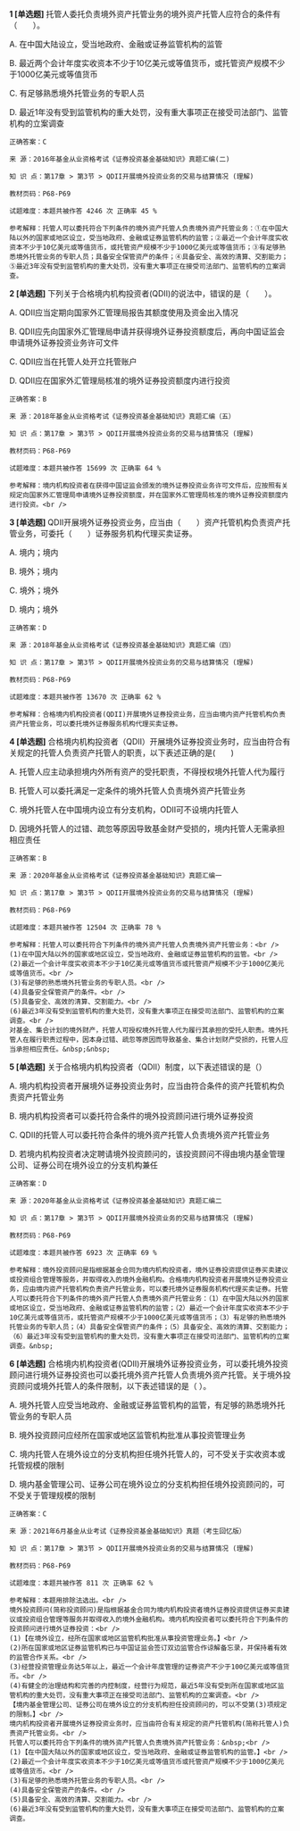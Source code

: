 **1 [单选题]** 托管人委托负责境外资产托管业务的境外资产托管人应符合的条件有（　　）。

A. 在中国大陆设立，受当地政府、金融或证券监管机构的监管

B. 最近两个会计年度实收资本不少于10亿美元或等值货币，或托管资产规模不少于1000亿美元或等值货币

C. 有足够熟悉境外托管业务的专职人员

D. 最近1年没有受到监管机构的重大处罚，没有重大事项正在接受司法部门、监管机构的立案调查 

```
正确答案：C

来 源：2016年基金从业资格考试《证券投资基金基础知识》真题汇编(二)

知 识 点：第17章 > 第3节 > QDII开展境外投资业务的交易与结算情况 (理解)

教材页码：P68-P69

试题难度：本题共被作答 4246 次 正确率 45 %

参考解释：托管人可以委托符合下列条件的境外资产托管人负责境外资产托管业务：①在中国大陆以外的国家或地区设立，受当地政府、金融或证券监管机构的监管；②最近一个会计年度实收资本不少于10亿美元或等值货币，或托管资产规模不少于1000亿美元或等值货币；③有足够熟悉境外托管业务的专职人员；具备安全保管资产的条件；④具备安全、高效的清算、交割能力；⑤最近3年没有受到监管机构的重大处罚，没有重大事项正在接受司法部门、监管机构的立案调查。
```


**2 [单选题]** 下列关于合格境内机构投资者(QDII)的说法中，错误的是（&emsp;&emsp;）。

A. QDII应当定期向国家外汇管理局报告其额度使用及资金出入情况

B. QDII应先向国家外汇管理局申请并获得境外证券投资额度后，再向中国证监会申请境外证券投资业务许可文件

C. QDII应当在托管人处开立托管账户

D. QDII应在国家外汇管理局核准的境外证券投资额度内进行投资

```
正确答案：B

来 源：2018年基金从业资格考试《证券投资基金基础知识》真题汇编（五）

知 识 点：第17章 > 第3节 > QDII开展境外投资业务的交易与结算情况 (理解)

教材页码：P68-P69

试题难度：本题共被作答 15699 次 正确率 64 %

参考解释：境内机构投资者在获得中国证监会颁发的境外证券投资业务许可文件后，应按照有关规定向国家外汇管理局申请境外证券投资额度，并在国家外汇管理局核准的境外证券投资额度内进行投资。<br />
```


**3 [单选题]** QDII开展境外证券投资业务，应当由（&emsp;&emsp;）资产托管机构负责资产托管业务，可委托（&emsp;&emsp;）证券服务机构代理买卖证券。

A. 境内；境内

B. 境外；境内

C. 境外；境外

D. 境内；境外

```
正确答案：D

来 源：2018年基金从业资格考试《证券投资基金基础知识》真题汇编（四）

知 识 点：第17章 > 第3节 > QDII开展境外投资业务的交易与结算情况 (理解)

教材页码：P68-P69

试题难度：本题共被作答 13670 次 正确率 62 %

参考解释：合格境内机构投资者(QDII)开展境外证券投资业务，应当由境内资产托管机构负责资产托管业务，可以委托境外证券服务机构代理买卖证券。
```


**4 [单选题]** 合格境内机构投资者（QDII）开展境外证券投资业务时，应当由符合有关规定的托管人负责资产托管人的职责，以下表述正确的是(&emsp;&emsp;)

A. 托管人应主动承担境内外所有资产的受托职责，不得授权境外托管人代为履行

B. 托管人可以委托满足一定条件的境外托管人负责境外资产托管业务

C. 境外托管人在中国境内设立有分支机构，ODII可不设境内托管人

D. 因境外托管人的过错、疏忽等原因导致基金财产受损的，境内托管人无需承担相应责任

```
正确答案：B

来 源：2020年基金从业资格考试《证券投资基金基础知识》真题汇编一

知 识 点：第17章 > 第3节 > QDII开展境外投资业务的交易与结算情况 (理解)

教材页码：P68-P69

试题难度：本题共被作答 12504 次 正确率 78 %

参考解释：托管人可以委托符合下列条件的境外资产托管人负责境外资产托管业务：<br />
(1)在中国大陆以外的国家或地区设立，受当地政府、金融或证券监管机构的监管。<br />
(2)最近一个会计年度实收资本不少于10亿美元或等值货币或托管资产规模不少于1000亿美元或等值货币。<br />
(3)有足够的熟悉境外托管业务的专职人员。<br />
(4)具备安全保管资产的条件。<br />
(5)具备安全、高效的清算、交割能力。<br />
(6)最近3年没有受到监管机构的重大处罚，没有重大事项正在接受司法部门、监管机构的立案调查。<br />
对基金、集合计划的境外财产，托管人可授权境外托管人代为履行其承担的受托人职责。境外托管人在履行职责过程中，因本身过错、疏忽等原因而导致基金、集合计划财产受损的，托管人应当承担相应责任。&nbsp;&nbsp;
```


**5 [单选题]** 关于合格境内机构投资者（QDII）制度，以下表述错误的是（）

A. 境内机构投资者开展境外证券投资业务时，应当由符合条件的资产托管机构负责资产托管业务

B. 境内机构投资者可以委托符合条件的境外投资顾问进行境外证券投资

C. QDII的托管人可以委托符合条件的境外资产托管人负责境外资产托管业务

D. 若境内机构投资者决定聘请境外投资顾问的，该投资顾问不得由境内基金管理公司、证券公司在境外设立的分支机构兼任&nbsp;&nbsp;

```
正确答案：D

来 源：2020年基金从业资格考试《证券投资基金基础知识》真题汇编二

知 识 点：第17章 > 第3节 > QDII开展境外投资业务的交易与结算情况 (理解)

教材页码：P68-P69

试题难度：本题共被作答 6923 次 正确率 69 %

参考解释：境外投资顾问是指根据基金合同为境内机构投资者，境外证券投资提供证券买卖建议或投资组合管理等服务，并取得收入的境外金融机构。合格境内机构投资者开展境外证券投资业务，应由境内资产托管机构负责资产托管业务，可以委托境外证券服务机构代理买卖证券。托管人可以委托符合下列条件的境外资产托管人负责境外资产托管业务：（1）在中国大陆以外的国家或地区设立，受当地政府、金融或证券监管机构的监管；（2）最近一个会计年度实收资本不少于10亿美元或等值货币，或托管资产规模不少于1000亿美元或等值货币；（3）有足够的熟悉境外托管业务的专职人员；（4）具备安全保管资产的条件；（5）具备安全、高效的清算、交割能力；（6）最近3年没有受到监管机构的重大处罚，没有重大事项正在接受司法部门、监管机构的立案调查。&nbsp;
```


**6 [单选题]** 合格境内机构投资者(QDII)开展境外证券投资业务，可以委托境外投资顾问进行境外证券投资也可以委托境外资产托管人负责境外资产托管。关于境外投资顾问或境外托管人的条件限制，以下表述错误的是（ ）。

A. 境外托管人应受当地政府、金融或证券监管机构的监管，有足够的熟悉境外托管业务的专职人员

B. 境外投资顾问应经所在国家或地区监管机构批准从事投资管理业务

C. 境内托管人在境外设立的分支机构担任境外托管人的，可不受关于实收资本或托管规模的限制

D. 境内基金管理公司、证券公司在境外设立的分支机构担任境外投资顾问的，可不受关于管理规模的限制

```
正确答案：C

来 源：2021年6月基金从业考试《证券投资基金基础知识》真题（考生回忆版）

知 识 点：第17章 > 第3节 > QDII开展境外投资业务的交易与结算情况 (理解)

教材页码：P68-P69

试题难度：本题共被作答 811 次 正确率 62 %

参考解释：本题用排除法选出。<br />
境外投资顾问(简称投资顾问)是指根据基金合同为境内机构投资者境外证券投资提供证券买卖建议或投资组合管理等服务并取得收入的境外金融机构。境内机构投资者可以委托符合下列条件的投资顾问进行境外证券投资：<br />
(1)【在境外设立，经所在国家或地区监管机构批准从事投资管理业务。】<br />
(2)所在国家或地区证券监管机构已与中国证监会签订双边监管合作谅解备忘录，并保持着有效的监管合作关系。<br />
(3)经营投资管理业务达5年以上，最近一个会计年度管理的证券资产不少于100亿美元或等值货币。<br />
(4)有健全的治理结构和完善的内控制度，经营行为规范，最近5年没有受到所在国家或地区监管机构的重大处罚，没有重大事项正在接受司法部门、监管机构的立案调查。<br />
【境内基金管理公司、证券公司在境外设立的分支机构担任投资顾问的，可以不受第(3)项规定的限制。】<br />
境内机构投资者开展境外证券投资业务时，应当由符合有关规定的资产托管机构(简称托管人)负责资产托管业务。<br />
托管人可以委托符合下列条件的境外资产托管人负责境外资产托管业务：&nbsp;<br />
(1)【在中国大陆以外的国家或地区设立，受当地政府、金融或证券监管机构的监管。】<br />
(2)最近一个会计年度实收资本不少于10亿美元或等值货币或托管资产规模不少于1000亿美元或等值货币。<br />
(3)有足够的熟悉境外托管业务的专职人员。<br />
(4)具备安全保管资产的条件。<br />
(5)具备安全、高效的清算、交割能力。<br />
(6)最近3年没有受到监管机构的重大处罚，没有重大事项正在接受司法部门、监管机构的立案调查。
```

